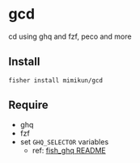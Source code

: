 # gcd

cd using ghq and fzf, peco and more

## Install

```shell
fisher install mimikun/gcd
```

## Require

- ghq
- fzf
- set `GHQ_SELECTOR` variables
    - ref: [fish_ghq README](https://github.com/decors/fish-ghq/blob/master/README.md#ghq_selector)
